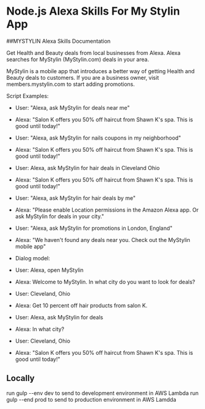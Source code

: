 # Node.js Alexa Skills For My Stylin App

##MYSTYLIN Alexa Skills Documentation

Get Health and Beauty deals from local businesses from Alexa. Alexa searches for MyStylin (MyStylin.com) deals in your area.

MyStylin is a mobile app that introduces a better way of getting Health and Beauty deals to customers. If you are a business owner, visit members.mystylin.com to start adding promotions.

Script Examples:

 *  User:  "Alexa, ask MyStylin for deals near me"
 *  Alexa: "Salon K offers you 50% off haircut from Shawn K's spa. This is good until today!"
 
 *  User:  "Alexa, ask MyStylin for nails coupons in my neighborhood"
 *  Alexa: "Salon K offers you 50% off haircut from Shawn K's spa. This is good until today!"
 
 *  User: Alexa, ask MyStylin for hair deals in Cleveland Ohio
 *  Alexa: "Salon K offers you 50% off haircut from Shawn K's spa. This is good until today!"

 *  User:  "Alexa, ask MyStylin for hair deals by me"
 *  Alexa: "Please enable Location permissions in the Amazon Alexa app. Or ask MyStylin for deals in your city."
 
 *  User: "Alexa, ask MyStylin for promotions in London, England"
 *  Alexa: "We haven't found any deals near you. Check out the MyStylin mobile app"
 
 * Dialog model:
 
 * User: Alexa, open MyStylin
 * Alexa: Welcome to MyStylin. In what city do you want to look for deals?
 * User: Cleveland, Ohio
 * Alexa: Get 10 percent off hair products from salon K.

 * User: Alexa, ask MyStylin for deals
 * Alexa: In what city?
 * User: Cleveland, Ohio
 * Alexa: "Salon K offers you 50% off haircut from Shawn K's spa. This is good until today!"


## Locally
run gulp --env dev to send to development environment in AWS Lambda
run gulp --end prod to send to production environment in AWS Lamdda


